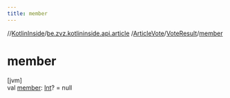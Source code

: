```yaml
---
title: member
---
```

//[KotlinInside](../../../../index.html)/[be.zvz.kotlininside.api.article](../../index.html)
/[ArticleVote](../index.html)/[VoteResult](index.html)/[member](member.html)

# member

[jvm]\
val [member](member.html): [Int](https://kotlinlang.org/api/latest/jvm/stdlib/kotlin/-int/index.html)? = null




